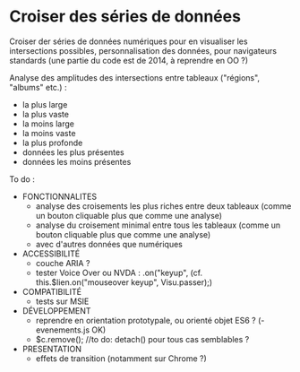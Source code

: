 Croiser des séries de données
==================


Croiser der séries de données numériques pour en visualiser les intersections possibles, personnalisation des données, pour navigateurs standards (une partie du code est de 2014, à reprendre en OO ?)

<!-- L'interface : http://www.equatorium.net/e1/in-croisement-ens-donnees.html -->

<!-- Une note de présentation : http://interfacteur.blogspot.fr/2016/01/croiser-donnees.html -->

 Analyse des amplitudes des intersections entre tableaux ("régions", "albums" etc.) :
* la plus large
* la plus vaste
* la moins large
* la moins vaste
* la plus profonde
* données les plus présentes
* données les moins présentes

To do :
* FONCTIONNALITES
	- analyse des croisements les plus riches entre deux tableaux (comme un bouton cliquable plus que comme une analyse)
	- analyse du croisement minimal entre tous les tableaux (comme un bouton cliquable plus que comme une analyse)
	- avec d'autres données que numériques
* ACCESSIBILITÉ
	- couche ARIA ?
	- tester Voice Over ou NVDA : .on("keyup", (cf. this.$lien.on("mouseover keyup", Visu.passer);)
* COMPATIBILITÉ
	- tests sur MSIE
* DÉVELOPPEMENT
	- reprendre en orientation prototypale, ou orienté objet ES6 ? (- evenements.js OK)
	- $c.remove(); //to do: detach() pour tous cas semblables ?
* PRESENTATION
	- effets de transition (notamment sur Chrome ?)
